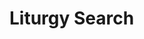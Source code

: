 <script setup>
import LiturgySearch from './components/LiturgySearch.vue'
</script>

# Liturgy Search

<liturgy-search />